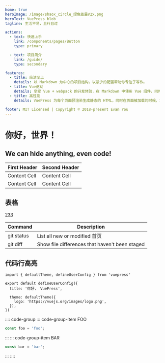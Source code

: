 ```yaml
---
home: true
heroImage: /image/shaox_circle_绿色能量@2x.png
heroText: VuePress blob
tagline: 生活不易，且行且过

actions:
  - text: 快速上手
    link: /components/pages/Button
    type: primary

  - text: 项目简介
    link: /guide/
    type: secondary

features:
  - title: 简洁至上
    details: 以 Markdown 为中心的项目结构，以最少的配置帮助你专注于写作。
  - title: Vue驱动
    details: 享受 Vue + webpack 的开发体验，在 Markdown 中使用 Vue 组件，同时可以使用 Vue 来开发自定义主题。
  - title: 高性能
    details: VuePress 为每个页面预渲染生成静态的 HTML，同时在页面被加载的时候，将作为 SPA 运行。

footer: MIT Licensed | Copyright © 2018-present Evan You
---
```


# 你好，世界！

## We can hide anything, even code!

| First Header | Second Header |
| ------------ | ------------- |
| Content Cell | Content Cell  |
| Content Cell | Content Cell  |

## 表格

[233](/vp-blob.io/documents/introduction)

| Command    | Description                                                                         |
| ---------- | ----------------------------------------------------------------------------------- |
| git status | List all new or modified <RouterLink to="/documents/introduction">首页</RouterLink> |
| git diff   | Show file differences that haven't been staged                                      |

## 代码行高亮

```ts{1,6-8}
import { defaultTheme, defineUserConfig } from 'vuepress'

export default defineUserConfig({
  title: '你好， VuePress',

  theme: defaultTheme({
    logo: 'https://vuejs.org/images/logo.png',
  }),
})
```

:::: code-group
::: code-group-item FOO

```js
const foo = 'foo';
```

:::
::: code-group-item BAR

```js
const bar = 'bar';
```

:::
::::
